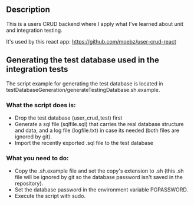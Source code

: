 ## Description

This is a users CRUD backend where I apply what I've learned about unit and integration testing.

It's used by this react app:
https://github.com/moebz/user-crud-react

## Generating the test database used in the integration tests

The script example for generating the test database is located in testDatabaseGeneration/generateTestingDatabase.sh.example.

### What the script does is:

- Drop the test database (user_crud_test) first
- Generate a sql file (sqlfile.sql) that carries the real database structure and data, and a log file (logfile.txt) in case its needed (both files are ignored by git).
- Import the recently exported .sql file to the test database

### What you need to do:

- Copy the .sh.example file and set the copy's extension to .sh (this .sh file will be ignored by git so the database password isn't saved in the repository).
- Set the database password in the environment variable PGPASSWORD.
- Execute the script with sudo.
